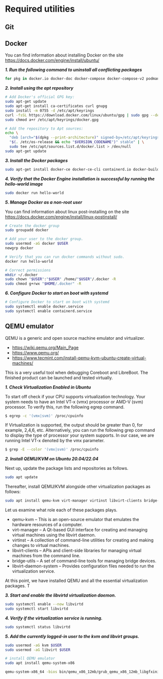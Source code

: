 # Required utilities

## Git

## Docker

You can find information about installing Docker on the site
https://docs.docker.com/engine/install/ubuntu/

***1. Run the following command to uninstall all conflicting packages***

```sh
for pkg in docker.io docker-doc docker-compose docker-compose-v2 podman-docker containerd runc; do sudo apt-get remove $pkg; done
```

***2. Install using the apt repository***

```sh
# Add Docker's official GPG key:
sudo apt-get update
sudo apt-get install ca-certificates curl gnupg
sudo install -m 0755 -d /etc/apt/keyrings
curl -fsSL https://download.docker.com/linux/ubuntu/gpg | sudo gpg --dearmor -o /etc/apt/keyrings/docker.gpg
sudo chmod a+r /etc/apt/keyrings/docker.gpg

# Add the repository to Apt sources:
echo \
  "deb [arch="$(dpkg --print-architecture)" signed-by=/etc/apt/keyrings/docker.gpg] https://download.docker.com/linux/ubuntu \
  "$(. /etc/os-release && echo "$VERSION_CODENAME")" stable" | \
  sudo tee /etc/apt/sources.list.d/docker.list > /dev/null
sudo apt-get update
```

***3. Install the Docker packages***

```sh
sudo apt-get install docker-ce docker-ce-cli containerd.io docker-buildx-plugin docker-compose-plugin
```

***4. Verify that the Docker Engine installation is successful by running the hello-world image***

```sh
sudo docker run hello-world
```

***5. Manage Docker as a non-root user***

You can find information about linux post-installing on the site
https://docs.docker.com/engine/install/linux-postinstall/

```sh
# Create the docker group
sudo groupadd docker

# Add your user to the docker group.
sudo usermod -aG docker $USER
newgrp docker

# Verify that you can run docker commands without sudo.
docker run hello-world

# Correct permissions
mkdir ~/.docker
sudo chown "$USER":"$USER" /home/"$USER"/.docker -R
sudo chmod g+rwx "$HOME/.docker" -R
```

***6. Configure Docker to start on boot with systemd***

```sh
# Configure Docker to start on boot with systemd
sudo systemctl enable docker.service
sudo systemctl enable containerd.service
```

## QEMU emulator

QEMU is a generic and open source machine emulator and virtualizer.
- https://wiki.qemu.org/Main_Page
- https://www.qemu.org/
- https://www.tecmint.com/install-qemu-kvm-ubuntu-create-virtual-machines/

This is a very useful tool when debugging Coreboot and LibreBoot. The finished product can be launched and tested virtually.

***1. Check Virtualization Enabled in Ubuntu***

To start off check if your CPU supports virtualization technology. Your system needs to have an Intel VT-x (vmx) processor or AMD-V (svm) processor.
To verify this, run the following egrep command.

```sh
$ egrep -c '(vmx|svm)' /proc/cpuinfo
```

If Virtualization is supported, the output should be greater than 0, for example, 2,4,6, etc.
Alternatively, you can run the following grep command to display the type of processor your system supports. In our case, we are running Intel VT-x denoted by the vmx parameter.

```sh
$ grep -E --color '(vmx|svm)' /proc/cpuinfo
```

***2. Install QEMU/KVM on Ubuntu 20.04/22.04***

Next up, update the package lists and repositories as follows.
```sh
sudo apt update
```
Thereafter, install QEMU/KVM alongside other virtualization packages as follows:
```sh
sudo apt install qemu-kvm virt-manager virtinst libvirt-clients bridge-utils libvirt-daemon-system -y
```

Let us examine what role each of these packages plays.

- qemu-kvm – This is an open-source emulator that emulates the hardware resources of a computer.
- virt-manager – A Qt-based GUI interface for creating and managing virtual machines using the libvirt daemon.
- virtinst – A collection of command-line utilities for creating and making changes to virtual machines.
- libvirt-clients – APIs and client-side libraries for managing virtual machines from the command line.
- bridge-utils – A set of command-line tools for managing bridge devices.
- libvirt-daemon-system – Provides configuration files needed to run the virtualization service.

At this point, we have installed QEMU and all the essential virtualization packages. T

***3. Start and enable the libvirtd virtualization daemon.***

```sh
sudo systemctl enable --now libvirtd
sudo systemctl start libvirtd
```

***4. Verify if the virtualization service is running.***

```sh
sudo systemctl status libvirtd
```

***5. Add the currently logged-in user to the kvm and libvirt groups.***

```sh
sudo usermod -aG kvm $USER
sudo usermod -aG libvirt $USER
```

```sh
# install QEMU emulator
sudo apt install qemu-system-x86

qemu-system-x86_64 -bios bin/qemu_x86_12mb/grub_qemu_x86_12mb_libgfxinit_corebootfb_usqwerty_noblobs.rom

```
